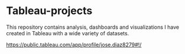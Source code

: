 # Tableau-projects

This repository contains analysis, dashboards and visualizations I have created in Tableau with a wide variety of datasets.

https://public.tableau.com/app/profile/jose.diaz8279#!/
